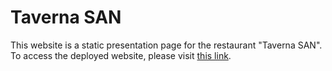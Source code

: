 # Taverna SAN
This website is a static presentation page for the restaurant "Taverna SAN".<br/>
To access the deployed website, please visit [this link](https://djukic03.github.io/TavernaSAN/).
